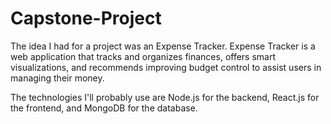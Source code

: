 # Capstone-Project

The idea I had for a project was an Expense Tracker.
Expense Tracker is a web application that tracks and organizes finances, offers smart visualizations, and recommends improving budget control to assist users in managing their money.

The technologies I'll probably use are Node.js for the backend, React.js for the frontend, and MongoDB for the database.
